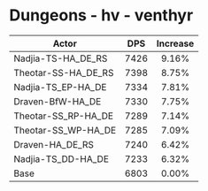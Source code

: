 # Dungeons - hv - venthyr
| Actor | DPS | Increase |
|---|:---:|:---:|
|Nadjia-TS-HA_DE_RS|7426|9.16%|
|Theotar-SS-HA_DE_RS|7398|8.75%|
|Nadjia-TS_EP-HA_DE|7334|7.81%|
|Draven-BfW-HA_DE|7330|7.75%|
|Theotar-SS_RP-HA_DE|7289|7.14%|
|Theotar-SS_WP-HA_DE|7285|7.09%|
|Draven-HA_DE_RS|7240|6.42%|
|Nadjia-TS_DD-HA_DE|7233|6.32%|
|Base|6803|0.00%|
